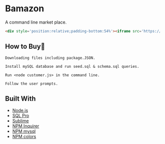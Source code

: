 # Bamazon
A command line market place.

```html
<div style='position:relative;padding-bottom:54%'><iframe src='https://gfycat.com/ifr/PhonyQuarrelsomeEwe' frameborder='0' scrolling='no' width='100%' height='100%' style='position:absolute;top:0;left:0' allowfullscreen></iframe></div>
```

## How to Buy:money_with_wings:
```
Downloading files including package.JSON.
```
```
Install mySQL database and run seed.sql & schema.sql queries.
```
```
Run <node customer.js> in the command line.
```
```
Follow the user prompts. 
```


## Built With
* [Node.js](https://nodejs.org)
* [SQL Pro](https://www.sequelpro.com/)
* [Sublime](https://www.sublimetext.com/)
* [NPM Inquirer](https://www.npmjs.com/package/inquirer)
* [NPM mysql](https://www.npmjs.com/package/mysql)
* [NPM colors](https://www.npmjs.com/package/colors)